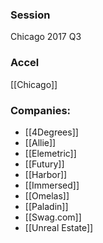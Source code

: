 
### Session
Chicago 2017 Q3

### Accel
[[Chicago]]

### Companies:
- [[4Degrees]]
- [[Allie]]
- [[Elemetric]]
- [[Futury]]
- [[Harbor]]
- [[Immersed]]
- [[Omelas]]
- [[Paladin]]
- [[Swag.com]]
- [[Unreal Estate]]


